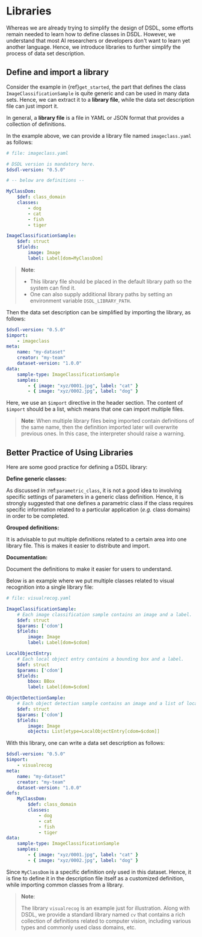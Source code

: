 # Libraries

Whereas we are already trying to simplify the design of DSDL, some efforts remain needed to learn how to define classes in DSDL.
However, we understand that most AI researchers or developers don't want to learn yet another language. 
Hence, we introduce libraries to further simplify the process of data set description.

## Define and import a library

Consider the example in {ref}`get_started`, the part that defines the class ``ImageClassificationSample`` is quite generic and can be used in many data sets. Hence, we can extract it to a **library file**, while the data set description file can just import it. 

In general, a **library file** is a file in YAML or JSON format that provides a collection of definitions. 

In the example above, we can provide a library file named `imageclass.yaml` as follows:

```yaml
# file: imageclass.yaml

# DSDL version is mandatory here.
$dsdl-version: "0.5.0"

# -- below are definitions --

MyClassDom:
    $def: class_domain
    classes:
        - dog
        - cat
        - fish
        - tiger

ImageClassificationSample:
    $def: struct
    $fields:
        image: Image
        label: Label[dom=MyClassDom]
```

> **Note**: 
>
> * This library file should be placed in the default library path so the system can find it. 
> * One can also supply additional library paths by setting an environment variable ``DSDL_LIBRARY_PATH``.

Then the data set description can be simplified by importing the library, as follows:

```yaml
$dsdl-version: "0.5.0"
$import: 
    - imageclass
meta:
    name: "my-dataset"
    creator: "my-team"
    dataset-version: "1.0.0"
data:
    sample-type: ImageClassificationSample
    samples:
        - { image: "xyz/0001.jpg", label: "cat" }
        - { image: "xyz/0002.jpg", label: "dog" }
```

Here, we use an ``$import`` directive in the header section. The content of ``$import`` should be a list, which means that one can import multiple files. 

> **Note**: When multiple library files being imported contain definitions of the same name, then the definition imported later will overwrite previous ones. In this case, the interpreter should raise a warning. 

## Better Practice of Using Libraries

Here are some good practice for defining a DSDL library:

**Define generic classes:**

As discussed in :ref:`parametric_class`, it is not a good idea to involving specific settings of parameters in a generic class definition. 
Hence, it is strongly suggested that one defines a parametric class if the class requires specific information related to a particular application (*e.g.* class domains) in order to be completed. 

**Grouped definitions:**

It is advisable to put multiple definitions related to a certain area into one library file. 
This is makes it easier to distribute and import.

**Documentation:**

Document the definitions to make it easier for users to understand.

Below is an example where we put multiple classes related to visual recognition into a single library file:

```yaml
# file: visualrecog.yaml

ImageClassificationSample:
    # Each image classification sample contains an image and a label.
    $def: struct
    $params: ['cdom']
    $fields:
        image: Image
        label: Label[dom=$cdom]

LocalObjectEntry:
    # Each local object entry contains a bounding box and a label.
    $def: struct
    $params: ['cdom']
    $fields:
        bbox: BBox
        label: Label[dom=$cdom]

ObjectDetectionSample:
    # Each object detection sample contains an image and a list of local object entries.
    $def: struct
    $params: ['cdom']
    $fields:
        image: Image
        objects: List[etype=LocalObjectEntry[cdom=$cdom]]
```

With this library, one can write a data set description as follows:

```yaml
$dsdl-version: "0.5.0"
$import: 
    - visualrecog
meta:
    name: "my-dataset"
    creator: "my-team"
    dataset-version: "1.0.0"
defs:
    MyClassDom:
        $def: class_domain
        classes:
            - dog
            - cat
            - fish
            - tiger
data:
    sample-type: ImageClassificationSample
    samples:
        - { image: "xyz/0001.jpg", label: "cat" }
        - { image: "xyz/0002.jpg", label: "dog" }
```

Since ``MyClassDom`` is a specific definition only used in this dataset. Hence, it is fine to define it in the description file itself as a customized definition, while importing common classes from a library.

> **Note**:
>
> The library ``visualrecog`` is an example just for illustration. Along with DSDL, we provide a standard library named ``cv`` that contains a rich collection of definitions related to computer vision, including various types and commonly used class domains, etc. 
